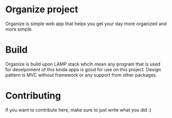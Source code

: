 # Organize project

Organize is simple web app that helps you get your day more organized and more simple.

# Build

Organize is build upon LAMP stack whcih mean any program that is used for develpoment of this kinda apps is good for use on this project.
Design pattern is MVC without framework or any support from other packages. 


# Contributing

If you want to contribute here, make sure to just write what you did :)
